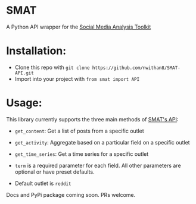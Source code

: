 # SMAT
A Python API wrapper for the [Social Media Analysis Toolkit](https://www.smat-app.com/timeline)

# Installation:
- Clone this repo with ``git clone https://github.com/nwithan8/SMAT-API.git``
- Import into your project with ``from smat import API``

# Usage:
This library currently supports the three main methods of [SMAT's API](https://api.smat-app.com/docs#):

- ``get_content``: Get a list of posts from a specific outlet
- ``get_activity``: Aggregate based on a particular field on a specific outlet
- ``get_time_series``: Get a time series for a specific outlet

- ``term`` is a required parameter for each field. All other parameters are optional or have preset defaults.
- Default outlet is ``reddit``

Docs and PyPi package coming soon. PRs welcome.

